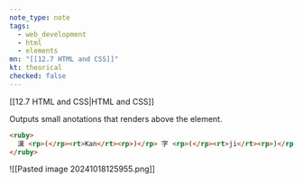 ```yaml
---
note_type: note
tags:
  - web_development
  - html
  - elements
mn: "[[12.7 HTML and CSS]]"
kt: theorical
checked: false
---
```

[[12.7 HTML and CSS|HTML and CSS]]

Outputs small anotations that renders above the element.

```html
<ruby>
  漢 <rp>(</rp><rt>Kan</rt><rp>)</rp> 字 <rp>(</rp><rt>ji</rt><rp>)</rp>
</ruby>
```

![[Pasted image 20241018125955.png]]